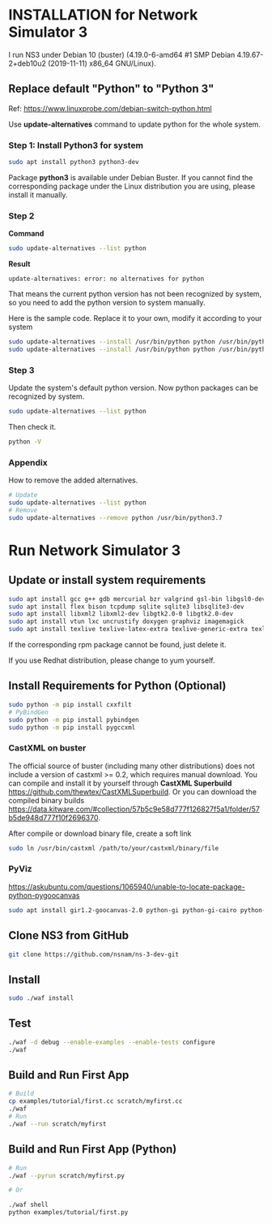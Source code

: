 # INSTALLATION for Network Simulator 3

I run NS3 under Debian 10 (buster) (4.19.0-6-amd64 #1 SMP Debian 4.19.67-2+deb10u2 (2019-11-11) x86_64 GNU/Linux).

## Replace default "Python" to "Python 3"

Ref: https://www.linuxprobe.com/debian-switch-python.html

Use **update-alternatives** command to update python for the whole system.  

### Step 1: Install Python3 for system

```bash
sudo apt install python3 python3-dev
```

Package **python3** is available under Debian Buster. If you cannot find the corresponding package under the Linux distribution you are using, please install it manually.

### Step 2

**Command** 

```bash
sudo update-alternatives --list python 
```

**Result** 

```
update-alternatives: error: no alternatives for python 
```

That means the current python version has not been recognized by system, so you need to add the python version to system manually. 

Here is the sample code. Replace it to your own, modify it according to your system

```bash
sudo update-alternatives --install /usr/bin/python python /usr/bin/python3.7 1
sudo update-alternatives --install /usr/bin/python python /usr/bin/python2.7 2
```

### Step 3

Update the system's default python version. Now python packages can be recognized by system.  

```bash
sudo update-alternatives --list python
```

Then check it.

```bash
python -V
```

### Appendix

How to remove the added alternatives. 

```bash
# Update
sudo update-alternatives --list python
# Remove 
sudo update-alternatives --remove python /usr/bin/python3.7
```

# Run Network Simulator 3

## Update or install system requirements

```bash
sudo apt install gcc g++ gdb mercurial bzr valgrind gsl-bin libgsl0-dev libgsl0ldbl
sudo apt install flex bison tcpdump sqlite sqlite3 libsqlite3-dev
sudo apt install libxml2 libxml2-dev libgtk2.0-0 libgtk2.0-dev
sudo apt install vtun lxc uncrustify doxygen graphviz imagemagick
sudo apt install texlive texlive-latex-extra texlive-generic-extra texlive-generic-recommended texinfo dia texlive-extra-utils  python3-pygraphviz libboost-filesystem-dev
```

If the corresponding rpm package cannot be found, just delete it. 

If you use Redhat distribution, please change to yum yourself.  

## Install Requirements for Python (Optional)

```bash
sudo python -m pip install cxxfilt
# PyBindGen
sudo python -m pip install pybindgen
sudo python -m pip install pygccxml
```

### CastXML on buster

The official source of buster (including many other distributions) does not include a version of castxml >= 0.2, which requires manual download. You can compile and install it by yourself through **CastXML Superbuild** https://github.com/thewtex/CastXMLSuperbuild. Or you can download the compiled binary builds https://data.kitware.com/#collection/57b5c9e58d777f126827f5a1/folder/57b5de948d777f10f2696370. 

After compile or download binary file, create a soft link 

```bash
sudo ln /usr/bin/castxml /path/to/your/castxml/binary/file
```

### PyViz

https://askubuntu.com/questions/1065940/unable-to-locate-package-python-pygoocanvas

```bash
sudo apt install gir1.2-goocanvas-2.0 python-gi python-gi-cairo python-pygraphviz python3-gi python3-gi-cairo python3-pygraphviz gir1.2-gtk-3.0 ipython ipython3
```



## Clone NS3 from GitHub

```bash
git clone https://github.com/nsnam/ns-3-dev-git
```

## Install

```bash
sudo ./waf install
```

## Test

```bash
./waf -d debug --enable-examples --enable-tests configure
./waf
```

## Build and Run First App

```bash
# Build
cp examples/tutorial/first.cc scratch/myfirst.cc
./waf
# Run
./waf --run scratch/myfirst
```

## Build and Run First App (Python)

```bash
# Run
./waf --pyrun scratch/myfirst.py

# Or

./waf shell
python examples/tutorial/first.py
```